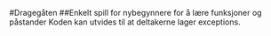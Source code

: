 #Dragegåten
##Enkelt spill for nybegynnere for å lære funksjoner og påstander
Koden kan utvides til at deltakerne lager exceptions.